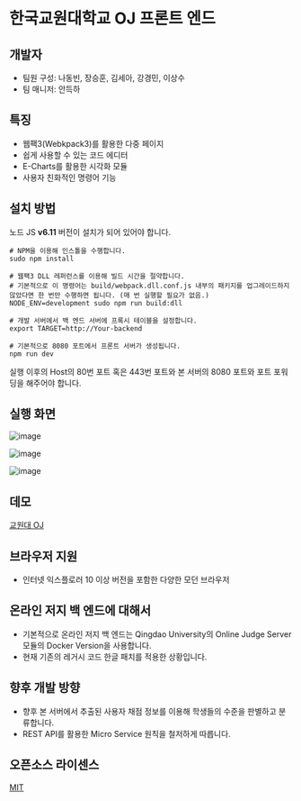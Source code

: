# 한국교원대학교 OJ 프론트 엔드

## 개발자

+ 팀원 구성: 나동빈, 장승훈, 김세아, 강경민, 이상수
+ 팀 매니저: 안득하

## 특징

+ 웹팩3(Webkpack3)를 활용한 다중 페이지
+ 쉽게 사용할 수 있는 코드 에디터
+ E-Charts를 활용한 시각화 모듈
+ 사용자 친화적인 명령어 기능

## 설치 방법

노드 JS **v6.11** 버전이 설치가 되어 있어야 합니다.

```
# NPM을 이용해 인스톨을 수행합니다.
sudo npm install

# 웹팩3 DLL 레퍼런스를 이용해 빌드 시간을 절약합니다.
# 기본적으로 이 명령어는 build/webpack.dll.conf.js 내부의 패키지를 업그레이드하지 않았다면 한 번만 수행하면 됩니다. (매 번 실행할 필요가 없음.)
NODE_ENV=development sudo npm run build:dll

# 개발 서버에서 백 엔드 서버에 프록시 테이블을 설정합니다.
export TARGET=http://Your-backend

# 기본적으로 8080 포트에서 프론트 서버가 생성됩니다.
npm run dev
```

실행 이후의 Host의 80번 포트 혹은 443번 포트와 본 서버의 8080 포트와 포트 포워딩을 해주어야 합니다.

## 실행 화면

![image](https://user-images.githubusercontent.com/16822641/45494171-78df7080-b7ab-11e8-80b9-2e42509b099a.png)

![image](https://user-images.githubusercontent.com/16822641/45494216-8f85c780-b7ab-11e8-9736-2872e7dc4ddf.png)

![image](https://user-images.githubusercontent.com/16822641/45494336-c0fe9300-b7ab-11e8-9f47-59b8eaa38d64.png)

## 데모

[교원대 OJ](http://117.17.205.70/)

## 브라우저 지원

+ 인터넷 익스플로러 10 이상 버전을 포함한 다양한 모던 브라우저

## 온라인 저지 백 엔드에 대해서

+ 기본적으로 온라인 저지 백 엔드는 Qingdao University의 Online Judge Server 모듈의 Docker Version을 사용합니다.
+ 현재 기존의 레거시 코드 한글 패치를 적용한 상황입니다.

## 향후 개발 방향

+ 향후 본 서버에서 추출된 사용자 채점 정보를 이용해 학생들의 수준을 판별하고 분류합니다.
+ REST API를 활용한 Micro Service 원칙을 철저하게 따릅니다.

## 오픈소스 라이센스

[MIT](http://opensource.org/licenses/MIT)